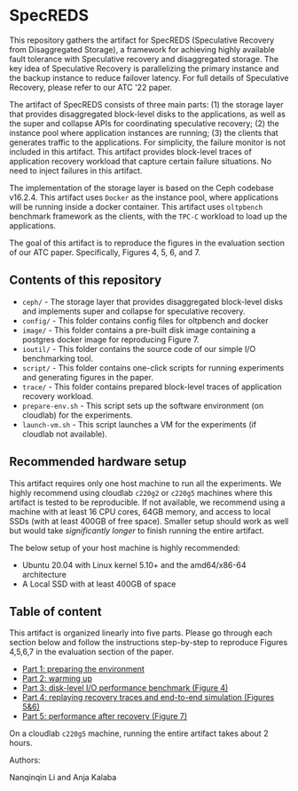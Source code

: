 # SpecREDS

This repository gathers the artifact for SpecREDS (Speculative Recovery from Disaggregated Storage), a framework for achieving highly available fault tolerance with Speculative recovery and disaggregated storage. The key idea of Speculative Recovery is parallelizing the primary instance and the backup instance to reduce failover latency. For full details of Speculative Recovery, please refer to our ATC '22 paper.

The artifact of SpecREDS consists of three main parts: (1) the storage layer that provides disaggregated block-level disks to the applications, as well as the super and collapse APIs for coordinating speculative recovery; (2) the instance pool where application instances are running; (3) the clients that generates traffic to the applications. For simplicity, the failure monitor is not included in this artifact. This artifact provides block-level traces of application recovery workload that capture certain failure situations. No need to inject failures in this artifact.

The implementation of the storage layer is based on the Ceph codebase v16.2.4. This artifact uses `Docker` as the instance pool, where applications will be running inside a docker container. This artifact uses `oltpbench` benchmark framework as the clients, with the `TPC-C` workload to load up the applications.

The goal of this artifact is to reproduce the figures in the evaluation section of our ATC paper. Specifically, Figures 4, 5, 6, and 7.

## Contents of this repository

- `ceph/` - The storage layer that provides disaggregated block-level disks and implements super and collapse for speculative recovery.
- `config/` - This folder contains config files for oltpbench and docker 
- `image/` - This folder contains a pre-built disk image containing a postgres docker image for reproducing Figure 7.
- `ioutil/` - This folder contains the source code of our simple I/O benchmarking tool.
- `script/` - This folder contains one-click scripts for running experiments and generating figures in the paper.
- `trace/` - This folder contains prepared block-level traces of application recovery workload.
- `prepare-env.sh` - This script sets up the software environment (on cloudlab) for the experiments.
- `launch-vm.sh` - This script launches a VM for the experiments (if cloudlab not available).


## Recommended hardware setup

This artifact requires only one host machine to run all the experiments. We highly recommend using cloudlab `c220g2` or `c220g5` machines where this artifact is tested to be reproducible. If not available, we recommend using a machine with at least 16 CPU cores, 64GB memory, and access to local SSDs (with at least 400GB of free space). Smaller setup should work as well but would take _significantly longer_ to finish running the entire artifact. 

The below setup of your host machine is highly recommended:
- Ubuntu 20.04 with Linux kernel 5.10+ and the amd64/x86-64 architecture
- A Local SSD with at least 400GB of space 


## Table of content

This artifact is organized linearly into five parts. Please go through each section below and follow the instructions step-by-step to reproduce Figures 4,5,6,7 in the evaluation section of the paper.

- [Part 1: preparing the environment](https://github.com/princeton-sns/specreds/blob/main/p1setup.md)
- [Part 2: warming up](https://github.com/princeton-sns/specreds/blob/main/p2warmup.md)
- [Part 3: disk-level I/O performance benchmark (Figure 4)](https://github.com/princeton-sns/specreds/blob/main/p3diskbench.md)
- [Part 4: replaying recovery traces and end-to-end simulation (Figures 5&6)](https://github.com/princeton-sns/specreds/blob/main/p4replay.md)
- [Part 5: performance after recovery (Figure 7)](https://github.com/princeton-sns/specreds/blob/main/p5perfafter.md)

On a cloudlab `c220g5` machine, running the entire artifact takes about 2 hours.

Authors:

Nanqinqin Li and Anja Kalaba
